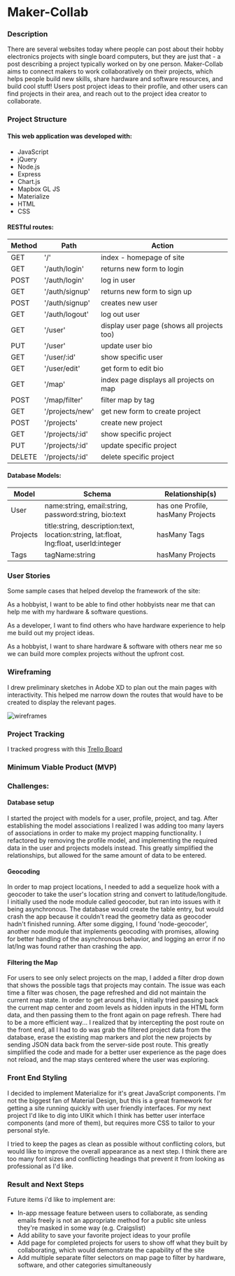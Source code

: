 # Maker-Collab

### Description
There are several websites today where people can post about their hobby electronics projects with single board computers, but they are just that - a post describing a project typically worked on by one person. Maker-Collab aims to connect makers to work collaboratively on their projects, which helps people build new skills, share hardware and software resources, and build cool stuff! Users post project ideas to their profile, and other users can find projects in their area, and reach out to the project idea creator to collaborate.

### Project Structure

#### This web application was developed with:
* JavaScript
* jQuery
* Node.js
* Express
* Chart.js
* Mapbox GL JS
* Materialize
* HTML
* CSS

#### RESTful routes:

| Method | Path | Action |
| ------ |------| -------|
| GET | '/' | index - homepage of site |
| GET | '/auth/login' | returns new form to login |
| POST | '/auth/login' | log in user |
| GET | '/auth/signup' | returns new form to sign up |
| POST | '/auth/signup' | creates new user |
| GET | '/auth/logout' | log out user |
| GET | '/user' | display user page (shows all projects too) |
| PUT | '/user' | update user bio |
| GET | '/user/:id' | show specific user |
| GET | '/user/edit' | get form to edit bio |
| GET | '/map' | index page displays all projects on map |
| POST | '/map/filter' | filter map by tag |
| GET | '/projects/new' | get new form to create project |
| POST | '/projects' | create new project |
| GET | '/projects/:id' | show specific project |
| PUT | '/projects/:id' | update specific project |
| DELETE | '/projects/:id' | delete specific project |

#### Database Models:

| Model | Schema | Relationship(s) |
| ----- |--------| ----------------|
| User | name:string, email:string, password:string, bio:text | has one Profile, hasMany Projects |
| Projects | title:string, description:text, location:string, lat:float, lng:float, userId:integer | hasMany Tags |
| Tags | tagName:string | hasMany Projects |

### User Stories

Some sample cases that helped develop the framework of the site:

As a hobbyist, I want to be able to find other hobbyists near me that can help me with my hardware & software questions.

As a developer, I want to find others who have hardware experience to help me build out my project ideas.

As a hobbyist, I want to share hardware & software with others near me so we can build more complex projects without the upfront cost.


### Wireframing

I drew preliminary sketches in Adobe XD to plan out the main pages with interactivity. This helped me narrow down the routes that would have to be created to display the relevant pages.

![wireframes](img/project2-wireframes.png?raw=true)

### Project Tracking

I tracked progress with this [Trello Board](https://trello.com/b/pkgP40vV/ga-project-2)

### Minimum Viable Product (MVP)


### Challenges:
#### Database setup

I started the project with models for a user, profile, project, and tag. After establishing the model associations I realized I was adding too many layers of associations in order to make my project mapping functionality. I refactored by removing the profile model, and implementing the required data in the user and projects models instead. This greatly simplified the relationships, but allowed for the same amount of data to be entered.

#### Geocoding

In order to map project locations, I needed to add a sequelize hook with a geocoder to take the user's location string and convert to latitude/longitude. I initially used the node module called geocoder, but ran into issues with it being asynchronous. The database would create the table entry, but would crash the app because it couldn't read the geometry data as geocoder hadn't finished running. After some digging, I found 'node-geocoder', another node module that implements geocoding with promises, allowing for better handling of the asynchronous behavior, and logging an error if no lat/lng was found rather than crashing the app.

#### Filtering the Map

For users to see only select projects on the map, I added a filter drop down that shows the possible tags that projects may contain. The issue was each time a filter was chosen, the page refreshed and did not maintain the current map state. In order to get around this, I initially tried passing back the current map center and zoom levels as hidden inputs in the HTML form data, and then passing them to the front again on page refresh. There had to be a more efficient way... I realized that by intercepting the post route on the front end, all I had to do was grab the filtered project data from the database, erase the existing map markers and plot the new projects by sending JSON data back from the server-side post route. This greatly simplified the code and made for a better user experience as the page does not reload, and the map stays centered where the user was exploring.

### Front End Styling

I decided to implement Materialize for it's great JavaScript components. I'm not the biggest fan of Material Design, but this is a great framework for getting a site running quickly with user friendly interfaces. For my next project I'd like to dig into UIKit which I think has better user interface components (and more of them), but requires more CSS to tailor to your personal style. 

I tried to keep the pages as clean as possible without conflicting colors, but would like to improve the overall appearance as a next step. I think there are too many font sizes and conflicting headings that prevent it from looking as professional as I'd like.

### Result and Next Steps

Future items i'd like to implement are:

* In-app message feature between users to collaborate, as sending emails freely is not an appropriate method for a public site unless they're masked in some way (e.g. Craigslist)
* Add ability to save your favorite project ideas to your profile
* Add page for completed projects for users to show off what they built by collaborating, which would demonstrate the capability of the site
* Add multiple separate filter selectors on map page to filter by hardware, software, and other categories simultaneously




